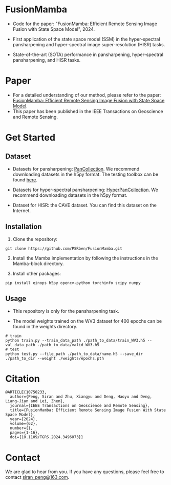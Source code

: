 # FusionMamba
- Code for the paper: "FusionMamba: Efficient Remote Sensing Image Fusion with State Space Model", 2024.

- First application of the state space model (SSM) in the hyper-spectral pansharpening and hyper-spectral image super-resolution (HISR) tasks.

- State-of-the-art (SOTA) performance in pansharpening, hyper-spectral pansharpening, and HISR tasks.

# Paper
- For a detailed understanding of our method, please refer to the paper: [FusionMamba: Efficient Remote Sensing Image Fusion with State Space Model](https://arxiv.org/abs/2404.07932).
- This paper has been published in the IEEE Transactions on Geoscience and Remote Sensing.

# Get Started
## Dataset
- Datasets for pansharpening: [PanCollection](https://github.com/liangjiandeng/PanCollection). We recommend downloading datasets in the h5py format. The testing toolbox can be found [here](https://github.com/liangjiandeng/DLPan-Toolbox).

- Datasets for hyper-spectral pansharpening: [HyperPanCollection](https://github.com/liangjiandeng/HyperPanCollection).
We recommend downloading datasets in the h5py format.

- Dataset for HISR: the CAVE dataset. You can find this dataset on the Internet.

## Installation
1. Clone the repository:
```
git clone https://github.com/PSRben/FusionMamba.git
```

2. Install the Mamba implementation by following the instructions in the Mamba-block directory.

3. Install other packages:
```
pip install einops h5py opencv-python torchinfo scipy numpy
```

## Usage
- This repository is only for the pansharpening task.

- The model weights trained on the WV3 dataset for 400 epochs can be found in the weights directory.

```
# train
python train.py --train_data_path ./path_to_data/train_WV3.h5 --val_data_path ./path_to_data/valid_WV3.h5
# test
python test.py --file_path ./path_to_data/name.h5 --save_dir ./path_to_dir --weight ./weights/epochs.pth
```

# Citation
```
@ARTICLE{10750233,
  author={Peng, Siran and Zhu, Xiangyu and Deng, Haoyu and Deng, Liang-Jian and Lei, Zhen},
  journal={IEEE Transactions on Geoscience and Remote Sensing}, 
  title={FusionMamba: Efficient Remote Sensing Image Fusion With State Space Model}, 
  year={2024},
  volume={62},
  number={},
  pages={1-16},
  doi={10.1109/TGRS.2024.3496073}}
```

# Contact
We are glad to hear from you. If you have any questions, please feel free to contact siran_peng@163.com.
